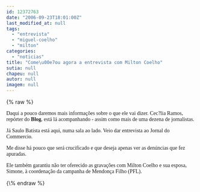 ```yaml
---
id: 12372763
date: "2006-09-23T18:01:00Z"
last_modified_at: null
tags:
  - "entrevista"
  - "miguel-coelho"
  - "milton"
categories:
  - "noticias"
title: "Come\u00e7ou agora a entrevista com Milton Coelho"
sutia: null
chapeu: null
autor: null
imagem: null
---
```

{\% raw %}
<p><P><FONT face=Verdana>Daqui a pouco daremos mais informações sobre o que ele vai dizer. Cec?lia Ramos, repórter do <STRONG>Blog</STRONG>, está lá acompanhando - assim como mais de uma dezena de jornalistas.</FONT></P></p>
<p><P><FONT face=Verdana>Já Saulo Batista está aqui, numa sala ao lado. Veio dar entrevista ao Jornal do Commercio.</FONT></P></p>
<p><P><FONT face=Verdana>Me disse há pouco que será crucificado e que deseja apenas ver as denúncias que fez apuradas.</FONT></P></p>
<p><P><FONT face=Verdana>Ele também garantiu não ter oferecido as gravações com Milton Coelho e sua esposa, Simone, à coordenação da campanha de Mendonça Filho (PFL).</FONT></P> </p>
{\% endraw %}
